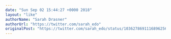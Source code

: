 ```yaml
---
date: "Sun Sep 02 15:44:27 +0000 2018"
layout: "like"
authorName: "Sarah Drasner"
authorUrl: "https://twitter.com/sarah_edo"
originalPost: "https://twitter.com/sarah_edo/status/1036278691116896256"
---
```

